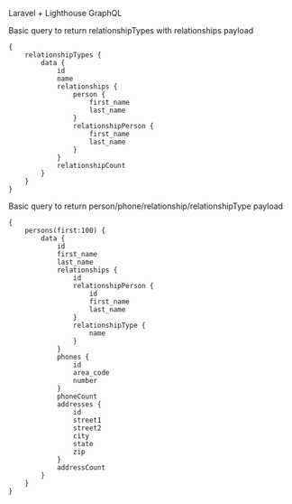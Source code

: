 Laravel + Lighthouse GraphQL

Basic query to return relationshipTypes with relationships payload

    {
        relationshipTypes {
            data {
                id
                name
                relationships {
                    person {
                        first_name
                        last_name
                    }
                    relationshipPerson {
                        first_name
                        last_name
                    }
                }
                relationshipCount
            }
        }
    }

Basic query to return person/phone/relationship/relationshipType payload

    {
        persons(first:100) {
            data {
                id
                first_name
                last_name
                relationships {
                    id
                    relationshipPerson {
                        id
                        first_name
                        last_name
                    }
                    relationshipType {
                        name
                    }
                }
                phones {
                    id
                    area_code
                    number
                }
                phoneCount
                addresses {
                    id
                    street1
                    street2
                    city
                    state
                    zip
                }
                addressCount
            }
        }
    }